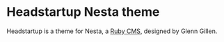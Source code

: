 Headstartup Nesta theme
==================

Headstartup is a theme for Nesta, a [Ruby CMS](nesta), designed by
Glenn Gillen.

[nesta]: http://nestacms.com
